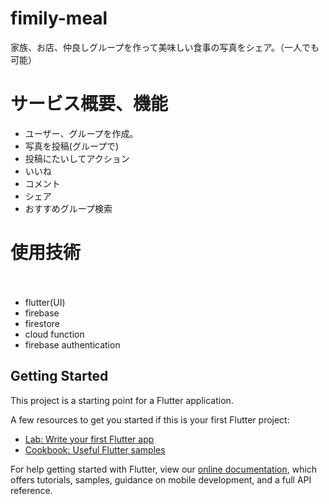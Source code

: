 # fimily-meal
家族、お店、仲良しグループを作って美味しい食事の写真をシェア。（一人でも可能）

# サービス概要、機能

- ユーザー、グループを作成。
- 写真を投稿(グループで)
- 投稿にたいしてアクション
 -  いいね
 - コメント
 - シェア
- おすすめグループ検索

# 使用技術
　
- flutter(UI)
- firebase
 - firestore
 - cloud function
 - firebase authentication  
## Getting Started

This project is a starting point for a Flutter application.

A few resources to get you started if this is your first Flutter project:

- [Lab: Write your first Flutter app](https://flutter.dev/docs/get-started/codelab)
- [Cookbook: Useful Flutter samples](https://flutter.dev/docs/cookbook)

For help getting started with Flutter, view our
[online documentation](https://flutter.dev/docs), which offers tutorials,
samples, guidance on mobile development, and a full API reference.

